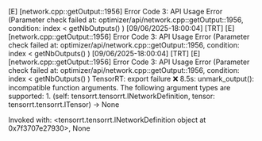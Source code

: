  [E] [network.cpp::getOutput::1956] Error Code 3: API Usage Error (Parameter check failed at: optimizer/api/network.cpp::getOutput::1956, condition: index < getNbOutputs()
)
[09/06/2025-18:00:04] [TRT] [E] [network.cpp::getOutput::1956] Error Code 3: API Usage Error (Parameter check failed at: optimizer/api/network.cpp::getOutput::1956, condition: index < getNbOutputs()
)
[09/06/2025-18:00:04] [TRT] [E] [network.cpp::getOutput::1956] Error Code 3: API Usage Error (Parameter check failed at: optimizer/api/network.cpp::getOutput::1956, condition: index < getNbOutputs()
)
TensorRT: export failure ❌ 8.5s: unmark_output(): incompatible function arguments. The following argument types are supported:
    1. (self: tensorrt.tensorrt.INetworkDefinition, tensor: tensorrt.tensorrt.ITensor) -> None

Invoked with: <tensorrt.tensorrt.INetworkDefinition object at 0x7f3707e27930>, None
